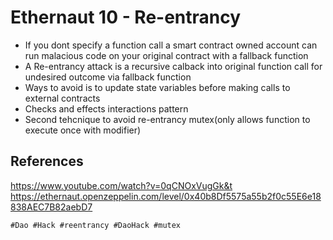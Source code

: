 # Ethernaut 10 - Re-entrancy

* If you dont specify a function call a smart contract owned account can run malacious code on your original contract with a fallback function
* A Re-entrancy attack is a recursive calback into original function call for undesired outcome via fallback function
* Ways to avoid is to update state variables before making calls to external contracts
* Checks and effects interactions pattern
* Second tehcnique to avoid re-entrancy mutex(only allows function to execute once with modifier)












## References
https://www.youtube.com/watch?v=0qCNOxVugGk&t
https://ethernaut.openzeppelin.com/level/0x40b8Df5575a55b2f0c55E6e18838AEC7B82aebD7

    #Dao #Hack #reentrancy #DaoHack #mutex